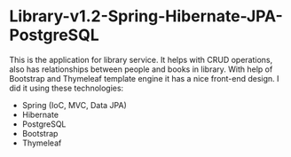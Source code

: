 # Library-v1.2-Spring-Hibernate-JPA-PostgreSQL
This is the application for library service. It helps with CRUD operations, also has relationships between people and books in library.
With help of Bootstrap and Thymeleaf template engine it has a nice front-end design.
I did it using these technologies:
- Spring (IoC, MVC, Data JPA)
- Hibernate
- PostgreSQL 
- Bootstrap 
- Thymeleaf


